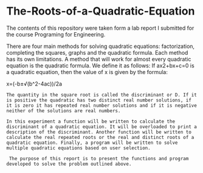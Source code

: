 # The-Roots-of-a-Quadratic-Equation
The contents of this repository were taken form a lab report I submitted for the course Programing for Engineering.

There are four main methods for solving quadratic equations: factorization, completing the squares, graphs and the quadratic formula. Each method has its own limitations. A method that will work for almost every quadratic equation is the quadratic formula. We define it as follows: If ax2+bx+c=0 is a quadratic equation, then the value of x is given by the formula:

x=(-b±√(b^2-4ac))/2a

	The quantity in the square root is called the discriminant or D. If it is positive the quadratic has two distinct real number solutions, if it is zero it has repeated real number solutions and if it is negative neither of the solutions are real numbers.
	
	In this experiment a function will be written to calculate the discriminant of a quadratic equation. It will be overloaded to print a description of the discriminant. Another function will be written to calculate the real repeated roots or the real and distinct roots of a quadratic equation. Finally, a program will be written to solve multiple quadratic equations based on user selection.
	
	 The purpose of this report is to present the functions and program developed to solve the problem outlined above. 

